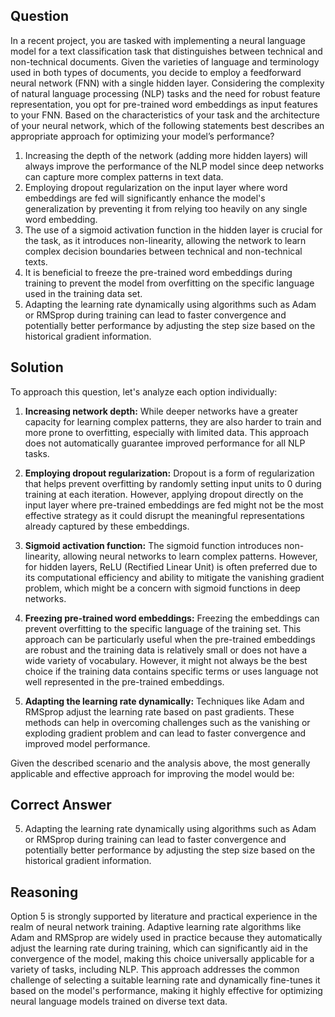 ## Question
In a recent project, you are tasked with implementing a neural language model for a text classification task that distinguishes between technical and non-technical documents. Given the varieties of language and terminology used in both types of documents, you decide to employ a feedforward neural network (FNN) with a single hidden layer. Considering the complexity of natural language processing (NLP) tasks and the need for robust feature representation, you opt for pre-trained word embeddings as input features to your FNN. Based on the characteristics of your task and the architecture of your neural network, which of the following statements best describes an appropriate approach for optimizing your model’s performance?

1. Increasing the depth of the network (adding more hidden layers) will always improve the performance of the NLP model since deep networks can capture more complex patterns in text data.
2. Employing dropout regularization on the input layer where word embeddings are fed will significantly enhance the model's generalization by preventing it from relying too heavily on any single word embedding.
3. The use of a sigmoid activation function in the hidden layer is crucial for the task, as it introduces non-linearity, allowing the network to learn complex decision boundaries between technical and non-technical texts.
4. It is beneficial to freeze the pre-trained word embeddings during training to prevent the model from overfitting on the specific language used in the training data set.
5. Adapting the learning rate dynamically using algorithms such as Adam or RMSprop during training can lead to faster convergence and potentially better performance by adjusting the step size based on the historical gradient information.

## Solution

To approach this question, let's analyze each option individually:

1. **Increasing network depth:** While deeper networks have a greater capacity for learning complex patterns, they are also harder to train and more prone to overfitting, especially with limited data. This approach does not automatically guarantee improved performance for all NLP tasks.

2. **Employing dropout regularization:** Dropout is a form of regularization that helps prevent overfitting by randomly setting input units to 0 during training at each iteration. However, applying dropout directly on the input layer where pre-trained embeddings are fed might not be the most effective strategy as it could disrupt the meaningful representations already captured by these embeddings.

3. **Sigmoid activation function:** The sigmoid function introduces non-linearity, allowing neural networks to learn complex patterns. However, for hidden layers, ReLU (Rectified Linear Unit) is often preferred due to its computational efficiency and ability to mitigate the vanishing gradient problem, which might be a concern with sigmoid functions in deep networks.

4. **Freezing pre-trained word embeddings:** Freezing the embeddings can prevent overfitting to the specific language of the training set. This approach can be particularly useful when the pre-trained embeddings are robust and the training data is relatively small or does not have a wide variety of vocabulary. However, it might not always be the best choice if the training data contains specific terms or uses language not well represented in the pre-trained embeddings.

5. **Adapting the learning rate dynamically:** Techniques like Adam and RMSprop adjust the learning rate based on past gradients. These methods can help in overcoming challenges such as the vanishing or exploding gradient problem and can lead to faster convergence and improved model performance.

Given the described scenario and the analysis above, the most generally applicable and effective approach for improving the model would be:

## Correct Answer
5. Adapting the learning rate dynamically using algorithms such as Adam or RMSprop during training can lead to faster convergence and potentially better performance by adjusting the step size based on the historical gradient information.

## Reasoning

Option 5 is strongly supported by literature and practical experience in the realm of neural network training. Adaptive learning rate algorithms like Adam and RMSprop are widely used in practice because they automatically adjust the learning rate during training, which can significantly aid in the convergence of the model, making this choice universally applicable for a variety of tasks, including NLP. This approach addresses the common challenge of selecting a suitable learning rate and dynamically fine-tunes it based on the model's performance, making it highly effective for optimizing neural language models trained on diverse text data.